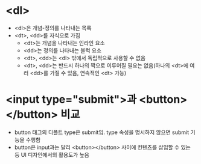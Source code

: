 # \<dl\>
* \<dl\>은 개념-정의를 나타내는 목록
* \<dt\>, \<dd\>를 자식으로 가짐
  * \<dt\>는 개념을 나타내는 인라인 요소
  * \<dd\>는 정의를 나타내는 블럭 요소
  * \<dt\>, \<dd\>는 \<dl\> 밖에서 독립적으로 사용할 수 없음
  * \<dt\>, \<dd\>는 반드시 하나의 짝으로 이루어질 필요는 없음(하나의 \<dt\>에 여러 \<dd\>를 가질 수 있음, 연속적인 \<dt\> 가능)

# \<input type="submit"\>과 \<button\>\</button\> 비교
* button 태그의 디폴트 type은 submit임. type 속성을 명시하지 않으면 submit 기능을 수행함
* button은 input과는 달리 \<button\>\</button\> 사이에 컨텐츠를 삽입할 수 있는 등 UI 디자인에서의 활용도가 높음
